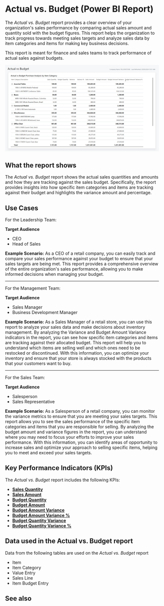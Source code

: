# Actual vs. Budget (Power BI Report)

The _Actual vs. Budget_ report provides a clear overview of your organization's sales performance by comparing actual sales amount and quantity sold with the budget figures. This report helps the organization to track progress towards meeting sales targets and analyze sales data by item categories and items for making key business decisions.


This report is meant for finance and sales teams to track performance of actual sales against budgets.

![Sales Actual vs. Budget screenshot](/business-central/media/sales/sales-actual-vs-budget.png "Sales Actual vs. Budget - Screenshot")

## What the report shows

The _Actual vs. Budget_ report shows the actual sales quantities and amounts and how they are tracking against the sales budget. Specifically, the report provides insights into how specific item categories and items are tracking against their budget and highlights the variance amount and percentage.

## Use Cases

For the Leadership Team:

**Target Audience**
- CEO
- Head of Sales

**Example Scenario:** As a CEO of a retail company, you can easily track and compare your sales performance against your budget to ensure that your sales targets are being met. This report provides a comprehensive overview of the entire organization's sales performance, allowing you to make informed decisions when managing your budget.

---

For the Management Team:

**Target Audience**

- Sales Manager
- Business Development Manager

**Example Scenario:** As a Sales Manager of a retail store, you can use this report to analyze your sales data and make decisions about inventory management. By analyzing the Variance and Budget Amount Variance indicators in the report, you can see how specific item categories and items are tracking against their allocated budget. This report will help you to understand which items are selling well and which ones need to be restocked or discontinued. With this information, you can optimize your inventory and ensure that your store is always stocked with the products that your customers want to buy.

---

For the Sales Team:

**Target Audience**

- Salesperson
- Sales Representative

**Example Scenario:** As a Salesperson of a retail company, you can monitor the variance metrics to ensure that you are meeting your sales targets. This report allows you to see the sales performance of the specific item categories and items that you are responsible for selling. By analyzing the budget amount and variance figures in the report, you can understand where you may need to focus your efforts to improve your sales performance. With this information, you can identify areas of opportunity to increase sales and optimize your approach to selling specific items, helping you to meet and exceed your sales targets.

## Key Performance Indicators (KPIs)

The _Actual vs. Budget_ report includes the following KPIs:

- [**Sales Quantity**](sales-kpi.md#sales-quantity)  
- [**Sales Amount**](sales-kpi.md#sales-amount)  
- [**Budget Quantity**](sales-kpi.md#budget-quantity)  
- [**Budget Amount**](sales-kpi.md#budget-amount)  
- [**Budget Amount Variance**](sales-kpi.md#budget-amount-variance)  
- [**Budget Amount Variance %**](sales-kpi.md#budget-amount-variance-percent)  
- [**Budget Quantity Variance**](sales-kpi.md#budget-quantity-variance)  
- [**Budget Quantity Variance %**](sales-kpi.md#budget-quantity-variance-percent)  


## Data used in the Actual vs. Budget report

Data from the following tables are used on the *Actual vs. Budget* report
- Item
- Item Category
- Value Entry
- Sales Line
- Item Budget Entry


## See also
